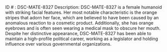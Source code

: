 ID # : DSC-MATE-8327
Description: DSC-MATE-8327 is a female humanoid with striking facial features. Her most notable characteristic is the orange stripes that adorn her face, which are believed to have been caused by an anomalous reaction to a cosmetic product. Additionally, she has orange eyebrows and is often seen wearing a medical mask to obscure her mouth. Despite her distinctive appearance, DSC-MATE-8327 has been able to maintain a high-profile political career, working as a legislator and holding influence over various governmental organizations.